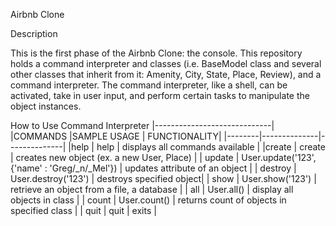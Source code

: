 Airbnb Clone

Description

This is the first phase of the Airbnb Clone: the console. This repository holds a command interpreter and classes (i.e. BaseModel class and several other classes that inherit from it: Amenity, City, State, Place, Review), and a command interpreter. The command interpreter, like a shell, can be activated, take in user input, and perform certain tasks to manipulate the object instances.

How to Use Command Interpreter
|-----------------------------|
|COMMANDS |SAMPLE USAGE | FUNCTIONALITY|
|--------|--------------|--------------|
|help | help | displays all commands available |
|create | create <class> | creates new object (ex. a new User, Place) |
| update | User.update('123', {'name' : 'Greg/_n/_Mel'}) | updates attribute of an object |
| destroy | User.destroy('123') | destroys specified object|
| show | User.show('123') | retrieve an object from a file, a database |
| all | User.all() | display all objects in class |
| count | User.count() | returns count of objects in specified class |
| quit | quit | exits |
